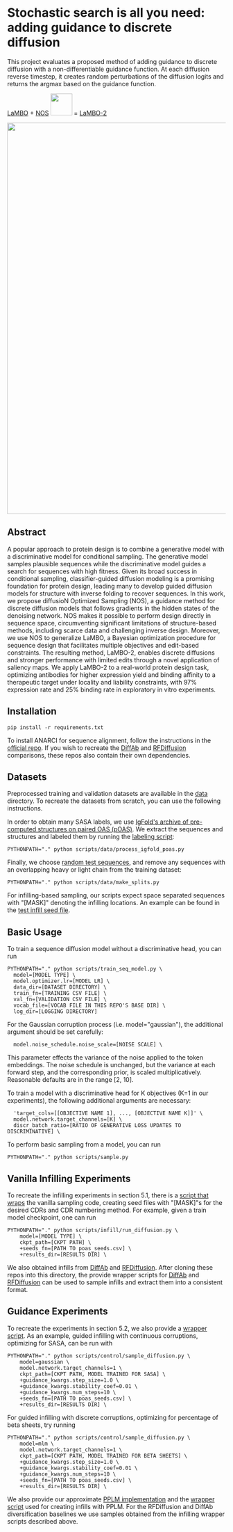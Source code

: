 <div>
<h1> Stochastic search is all you need: adding guidance to discrete diffusion</h1>
This project evaluates a proposed method of adding guidance to discrete diffusion with a non-differentiable guidance function. At each diffusion reverse timestep, it creates random perturbations of the diffusion logits and returns the argmax based on the guidance function.    
  
[LaMBO](https://github.com/samuelstanton/lambo) + [NOS](https://github.com/ngruver/NOS) <img src="assets/nos.jpg" height="50" style="display: inline" vertical-align: middle /> = [LaMBO-2](https://arxiv.org/abs/2305.20009) </h1>
</div>

<p align="center">
  <img src="/assets/top_fig.png" width=900>
</p>

## Abstract

A popular approach to protein design is to combine a generative model with a discriminative model for conditional sampling. The generative model samples plausible sequences while the discriminative model guides a search for sequences with high fitness. Given its broad success in conditional sampling, classifier-guided diffusion modeling is a promising foundation for protein design, leading many to develop guided diffusion models for structure with inverse folding to recover sequences. In this work, we propose diffusioN Optimized Sampling (NOS), a guidance method for discrete diffusion models that follows gradients in the hidden states of the denoising network. NOS makes it possible to perform design directly in sequence space, circumventing significant limitations of structure-based methods, including scarce data and challenging inverse design. Moreover, we use NOS to generalize LaMBO, a Bayesian optimization procedure for sequence design that facilitates multiple objectives and edit-based constraints. The resulting method, LaMBO-2, enables discrete diffusions and stronger performance with limited edits through a novel application of saliency maps. We apply LaMBO-2 to a real-world protein design task, optimizing antibodies for higher expression yield and binding affinity to a therapeutic target under locality and liability constraints, with 97% expression rate and 25% binding rate in exploratory in vitro experiments.

## Installation
```
pip install -r requirements.txt
```

To install ANARCI for sequence alignment, follow the instructions in the [official repo](https://github.com/oxpig/ANARCI). If you wish to recreate the [DiffAb](https://github.com/luost26/diffab) and [RFDiffusion](https://github.com/RosettaCommons/RFdiffusion) comparisons, these repos also contain their own dependencies. 

## Datasets

Preprocessed training and validation datasets are available in the [data](https://github.com/ngruver/NOS/tree/main/data) directory. To recreate the datasets from scratch, you can use the following instructions. 

In order to obtain many SASA labels, we use [IgFold's archive of pre-computed structures on paired OAS (pOAS)](https://github.com/Graylab/IgFold#synthetic-antibody-structures). We extract the sequences and structures and labeled them by running the [labeling script](https://github.com/ngruver/NOS/blob/main/scripts/data/label_igfold_poas.py):
```
PYTHONPATH="." python scripts/data/process_igfold_poas.py
```
Finally, we choose [random test sequences](https://github.com/ngruver/NOS/blob/main/poas_seeds.txt), and remove any sequences with an overlapping heavy or light chain from the training dataset:
```
PYTHONPATH="." python scripts/data/make_splits.py
```

For infilling-based sampling, our scripts expect space separated sequences with "\[MASK\]" denoting the infilling locations. An example can be found in the [test infill seed file](https://github.com/ngruver/NOS/blob/main/infill_test_seeds.txt). 

## Basic Usage

To train a sequence diffusion model without a discriminative head, you can run
```
PYTHONPATH="." python scripts/train_seq_model.py \
  model=[MODEL TYPE] \
  model.optimizer.lr=[MODEL LR] \
  data_dir=[DATASET DIRECTORY] \
  train_fn=[TRAINING CSV FILE] \
  val_fn=[VALIDATION CSV FILE] \
  vocab_file=[VOCAB FILE IN THIS REPO'S BASE DIR] \
  log_dir=[LOGGING DIRECTORY]
```
For the Gaussian corruption process (i.e. model="gaussian"), the additional argument should be set carefully:
```
  model.noise_schedule.noise_scale=[NOISE SCALE] \
```
This parameter effects the variance of the noise applied to the token embeddings. The noise schedule is unchanged, but the variance at each forward step, and the corresponding prior, is scaled multiplicatively. Reasonable defaults are in the range \[2, 10\]. 

To train a model with a discriminative head for K objectives (K=1 in our experiments), the following additional arguments are necessary:
```
  'target_cols=[[OBJECTIVE NAME 1], ..., [OBJECTIVE NAME K]]' \
  model.network.target_channels=[K] \
  discr_batch_ratio=[RATIO OF GENERATIVE LOSS UPDATES TO DISCRIMINATIVE] \
```

To perform basic sampling from a model, you can run
```
PYTHONPATH="." python scripts/sample.py
```

## Vanilla Infilling Experiments

To recreate the infilling experiments in section 5.1, there is a [script that wraps](https://github.com/ngruver/NOS/blob/main/scripts/infill/run_diffusion.py) the vanilla sampling code, creating seed files with "\[MASK\]"s for the desired CDRs and CDR numbering method. For example, given a train model checkpoint, one can run 
```
PYTHONPATH="." python scripts/infill/run_diffusion.py \
    model=[MODEL TYPE] \
    ckpt_path=[CKPT PATH] \
    +seeds_fn=[PATH TO poas_seeds.csv] \
    +results_dir=[RESULTS DIR] \
```

We also obtained infills from [DiffAb](https://github.com/luost26/diffab) and [RFDiffusion](https://github.com/RosettaCommons/RFdiffusion). After cloning these repos into this directory, the provide wrapper scripts for [DiffAb](https://github.com/ngruver/NOS/blob/main/scripts/infill/run_diffab.py) and [RFDiffusion](https://github.com/ngruver/NOS/blob/main/scripts/infill/run_rfdiffusion.py) can be used to sample infills and extract them into a consistent format. 

## Guidance Experiments

To recreate the experiments in section 5.2, we also provide a [wrapper script](https://github.com/ngruver/NOS/blob/main/scripts/control/sample_diffusion.py). As an example, guided infilling with continuous corruptions, optimizing for SASA, can be run with 
```
PYTHONPATH="." python scripts/control/sample_diffusion.py \
    model=gaussian \
    model.network.target_channels=1 \
    ckpt_path=[CKPT PATH, MODEL TRAINED FOR SASA] \
    +guidance_kwargs.step_size=1.0 \
    +guidance_kwargs.stability_coef=0.01 \
    +guidance_kwargs.num_steps=10 \
    +seeds_fn=[PATH TO poas_seeds.csv] \
    +results_dir=[RESULTS DIR] \
```
For guided infilling with discrete corruptions, optimizing for percentage of beta sheets, try running
```
PYTHONPATH="." python scripts/control/sample_diffusion.py \
    model=mlm \
    model.network.target_channels=1 \
    ckpt_path=[CKPT PATH, MODEL TRAINED FOR BETA SHEETS] \
    +guidance_kwargs.step_size=1.0 \
    +guidance_kwargs.stability_coef=0.01 \
    +guidance_kwargs.num_steps=10 \
    +seeds_fn=[PATH TO poas_seeds.csv] \
    +results_dir=[RESULTS DIR] \
```

We also provide our approximate [PPLM implementation](https://github.com/ngruver/NOS/blob/main/seq_models/model/autoregressive.py) and the [wrapper script](https://github.com/ngruver/NOS/blob/main/scripts/control/pplm.py) used for creating infills with PPLM. For the RFDiffusion and DiffAb diversification baselines we use samples obtained from the infilling wrapper scripts described above. 

